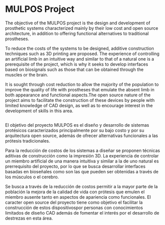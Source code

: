 # MULPOS Project

The objective of the MULPOS project is the design and development of prosthetic systems characterized mainly by 
their low cost and open source architecture, in addition to offering functional alternatives to traditional prostheses.

To reduce the costs of the systems to be designed, additive construction techniques such as 3D printing are proposed. 
The experience of controlling an artificial limb in an intuitive way and similar to that of a natural one is a prerequisite
of the project, which is why it seeks to develop interfaces based on biosignals such as those that can be obtained through 
the muscles or the brain.
       
It is sought through cost reduction to allow the majority of the population to improve the quality of life
with prostheses that emulate the absent limb in both appearance and functional aspects.The open source 
nature of the project aims to facilitate the construction of these devices by people with limited knowledge
of CAD design, as well as to encourage interest in the development of skills in this area.

##                   
                   
El objetivo del proyecto MULPOS es el diseño y desarrollo de sistemas protésicos caracterizados principalmente 
por su bajo costo y por su arquitectura open source, además de ofrecer alternativas funcionales a las prótesis 
tradicionales.

Para la reducción de costos de los sistemas a diseñar se proponen técnicas aditivas de construcción 
como la impresión 3D. La experiencia de controlar un miembro artificial de una manera intuitiva y similar a la de 
uno natural es prerrequisito del proyecto, por lo que se busca desarrollar interfaces basadas en bioseñales como 
son las que pueden ser obtenidas a través de los músculos o el cerebro.

Se busca a través de la reducción de costos permitir a la mayor parte de la población la mejora de la calidad de vida
con prótesis que emulen el miembro ausente tanto en aspectos de apariencia como funcionales.
El caracter open source del proyecto tiene como objetivo el facilitar la construcción de estos dispositivospor personas 
con conocimientos limitados de diseño CAD además de fomentar el interés por el desarrollo de destrezas en esta área.                 
